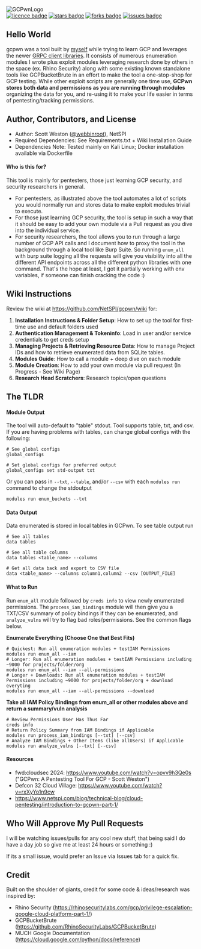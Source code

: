 
![GCPwnLogo](https://github.com/user-attachments/assets/1ad93c63-37f2-42fd-95e9-ec05966cb6b2)
<br>
[![licence badge]][licence] 
[![stars badge]][stars] 
[![forks badge]][forks] 
[![issues badge]][issues]

[licence badge]:https://img.shields.io/badge/license-BSD%203-blue.svg
[stars badge]:https://img.shields.io/github/stars/NetSPI/gcpwn.svg
[forks badge]:https://img.shields.io/github/forks/NetSPI/gcpwn.svg
[issues badge]:https://img.shields.io/github/issues/NetSPI/gcpwn.svg

[licence]:https://github.com/NetSPI/gcpwn/blob/main/LICENSE
[stars]:https://github.com/NetSPI/gcpwn/stargazers
[forks]:https://github.com/NetSPI/gcpwn/network
[issues]:https://github.com/NetSPI/gcpwn/issues

## Hello World
gcpwn was a tool built by [myself](https://www.linkedin.com/in/webbinroot/) while trying to learn GCP and leverages the newer [GRPC client libraries](https://cloud.google.com/python/docs/reference). It consists of numerous enumeration modules I wrote plus exploit modules leveraging research done by others in the space (ex. Rhino Security) along with some existing known standalone tools like GCPBucketBrute in an effort to make the tool a one-stop-shop for GCP testing. While other exploit scripts are generally one time use, **GCPwn stores both data and permissions as you are running through modules** organizing the data for you, and re-using it to make your life easier in terms of pentesting/tracking permissions.

## Author, Contributors, and License
* Author: Scott Weston ([@webbinroot](https://x.com/webbinroot)), NetSPI
* Required Dependencies: See Requirements.txt + Wiki Installation Guide
* Dependencies Note: Tested mainly on Kali Linux; Docker installation available via Dockerfile

#### Who is this for?

This tool is mainly for pentesters, those just learning GCP security, and security researchers in general.

* For pentesters, as illustrated above the tool automates a lot of scripts you would normally run and stores data to make exploit modules trivial to execute.
* For those just learning GCP security, the tool is setup in such a way that it should be easy to add your own module via a Pull request as you dive into the individual service.
* For security researchers, the tool allows you to run through a large number of GCP API calls and I document how to proxy the tool in the background through a local tool like Burp Suite. So running `enum_all` with burp suite logging all the requests will give you visibility into all the different API endpoints across all the different python libraries with one command. That's the hope at least, I got it partially working with env variables, if someone can finish cracking the code :)

## Wiki Instructions

Review the wiki at https://github.com/NetSPI/gcpwn/wiki for: 
1. **Installation Instructions & Folder Setup**: How to set up the tool for first-time use and default folders used
2. **Authentication Management & Tokeninfo**: Load in user and/or service credentials to get creds setup
3. **Managing Projects & Retrieving Resource Data**: How to manage Project IDs and how to retrieve enumerated data from SQLite tables.
4. **Modules Guide**: How to call a module + deep dive on each module
5. **Module Creation**: How to add your own module via pull request (In Progress - See Wiki Page)
5. **Research Head Scratchers**: Research topics/open questions

## The TLDR

#### Module Output

The tool will auto-default to "table" stdout. Tool supports table, txt, and csv. If you are having problems with tables, can change global configs with the following:
```
# See global configs
global_configs

# Set global configs for preferred output
global_configs set std-output txt
```
Or you can pass in `--txt`, `--table`, and/or `--csv` with each `modules run` command to change the stdoutput
```
modules run enum_buckets --txt
```

#### Data Output

Data enumerated is stored in local tables in GCPwn. To see table output run
```
# See all tables
data tables

# See all table columns
data tables <table_name> --columns

# Get all data back and export to CSV file
data <table_name> --columns column1,column2 --csv [OUTPUT_FILE]
```

#### What to Run

Run  `enum_all` module followed by `creds info` to view newly enumerated permissions. The `process_iam_bindings` module will then give you a TXT/CSV summary of policy bindings if they can be enumerated, and `analyze_vulns` will try to flag bad roles/permissions. See the common flags below.

**Enumerate Everything (Choose One that Best Fits)**
```
# Quickest: Run all enumeration modules + testIAM Permissions
modules run enum_all --iam
# Longer: Run all enumeration modules + testIAM Permissions including ~9000 for projects/folder/org
modules run enum_all --iam --all-permissions
# Longer + Downloads: Run all enumeration modules + testIAM Permissions including ~9000 for projects/folder/org + download everyting
modules run enum_all --iam --all-permissions --download
```
**Take all IAM Policy Bindings from enum_all or other modules above and return a summary/vuln analysis**
```
# Review Permissions User Has Thus Far
creds info
# Return Policy Summary from IAM Bindings if Applicable
modules run process_iam_bindings [--txt] [--csv]
# Analyze IAM Bindings + Other Items (like allUsers) if Applicable
modules run analyze_vulns [--txt] [--csv]
```

#### Resources

- fwd:cloudsec 2024: https://www.youtube.com/watch?v=opvv9h3Qe0s ("GCPwn: A Pentesting Tool For GCP - Scott Weston")
- Defcon 32 Cloud Village: https://www.youtube.com/watch?v=rxXyYo1n9cw
- https://www.netspi.com/blog/technical-blog/cloud-pentesting/introduction-to-gcpwn-part-1/

## Who Will Approve My Pull Requests

I will be watching issues/pulls for any cool new stuff, that being said I do have a day job so give me at least 24 hours or something :)

If its a small issue, would prefer an Issue via Issues tab for a quick fix. 

## Credit

Built on the shoulder of giants, credit for some code & ideas/research was inspired by:
- Rhino Security (https://rhinosecuritylabs.com/gcp/privilege-escalation-google-cloud-platform-part-1/)
- GCPBucketBrute (https://github.com/RhinoSecurityLabs/GCPBucketBrute)
- MUCH Google Documentation (https://cloud.google.com/python/docs/reference)
